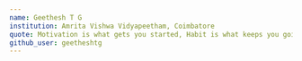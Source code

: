 ```yaml
---
name: Geethesh T G
institution: Amrita Vishwa Vidyapeetham, Coimbatore
quote: Motivation is what gets you started, Habit is what keeps you going.
github_user: geetheshtg
---
```

